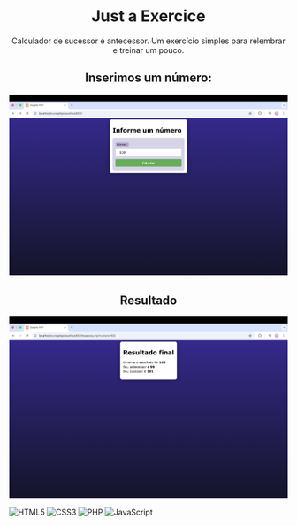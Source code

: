 
  <h1 align="center">Just a Exercice</h1> 

<p align="center">Calculador de sucessor e antecessor. Um exercício simples para relembrar e treinar um pouco.</p> 

 <h2 align="center">Inserimos um número:</h2>

<p align="center">
    <img src="imagens/readme.png">
</p>

<h2 align="center">Resultado</h2>

<p align="center">
    <img src="imagens/readme2.png">
</p>

![HTML5](https://img.shields.io/badge/html5-%23E34F26.svg?style=for-the-badge&logo=html5&logoColor=white)
![CSS3](https://img.shields.io/badge/css3-%231572B6.svg?style=for-the-badge&logo=css3&logoColor=white)
![PHP](https://img.shields.io/badge/php-%23777BB4.svg?style=for-the-badge&logo=php&logoColor=white)
![JavaScript](https://img.shields.io/badge/javascript-%23323330.svg?style=for-the-badge&logo=javascript&logoColor=%23F7DF1E)

